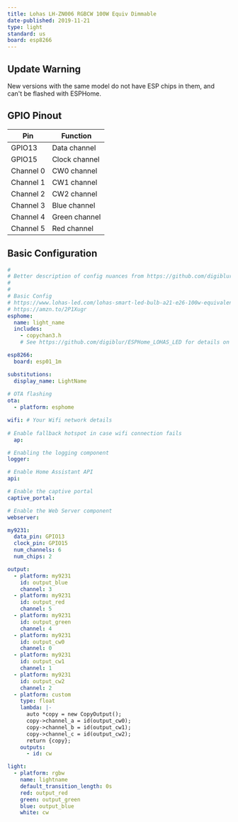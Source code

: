 ```yaml
---
title: Lohas LH-ZN006 RGBCW 100W Equiv Dimmable
date-published: 2019-11-21
type: light
standard: us
board: esp8266
---
```


## Update Warning

New versions with the same model do not have ESP chips in them, and can't be flashed with ESPHome.

## GPIO Pinout

| Pin       | Function      |
| --------- | ------------- |
| GPIO13    | Data channel  |
| GPIO15    | Clock channel |
| Channel 0 | CW0 channel   |
| Channel 1 | CW1 channel   |
| Channel 2 | CW2 channel   |
| Channel 3 | Blue channel  |
| Channel 4 | Green channel |
| Channel 5 | Red channel   |

## Basic Configuration

```yaml
#
# Better description of config nuances from https://github.com/digiblur/ESPHome_LOHAS_LED
#
#
# Basic Config
# https://www.lohas-led.com/lohas-smart-led-bulb-a21-e26-100w-equivalent-14w-rgb-cool-white-dimmable-wifi-app-controlled-alexa-google-assistant-compatible-p0230-p0230.html
# https://amzn.to/2P1Xugr
esphome:
  name: light_name
  includes:
    - copychan3.h
    # See https://github.com/digiblur/ESPHome_LOHAS_LED for details on copychan3.h

esp8266:
  board: esp01_1m

substitutions:
  display_name: LightName
  
# OTA flashing
ota:
  - platform: esphome

wifi: # Your Wifi network details
  
# Enable fallback hotspot in case wifi connection fails  
  ap:

# Enabling the logging component
logger:

# Enable Home Assistant API
api:

# Enable the captive portal
captive_portal:

# Enable the Web Server component 
webserver:

my9231:
  data_pin: GPIO13
  clock_pin: GPIO15
  num_channels: 6
  num_chips: 2

output:
  - platform: my9231
    id: output_blue
    channel: 3
  - platform: my9231
    id: output_red
    channel: 5
  - platform: my9231
    id: output_green
    channel: 4
  - platform: my9231
    id: output_cw0
    channel: 0
  - platform: my9231
    id: output_cw1
    channel: 1
  - platform: my9231
    id: output_cw2
    channel: 2
  - platform: custom
    type: float
    lambda: |-
      auto *copy = new CopyOutput();
      copy->channel_a = id(output_cw0);
      copy->channel_b = id(output_cw1);
      copy->channel_c = id(output_cw2);
      return {copy};
    outputs:
      - id: cw

light:
  - platform: rgbw
    name: lightname
    default_transition_length: 0s
    red: output_red
    green: output_green
    blue: output_blue
    white: cw
```
